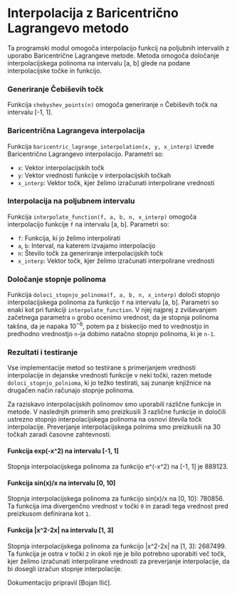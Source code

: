 # Interpolacija z Baricentrično Lagrangevo metodo

Ta programski modul omogoča interpolacijo funkcij na poljubnih intervalih z uporabo Baricentrične Lagrangeve metode. Metoda omogoča določanje interpolacijskega polinoma na intervalu [a, b] glede na podane interpolacijske točke in funkcijo.

### Generiranje Čebiševih točk

Funkcija `chebyshev_points(n)` omogoča generiranje `n` Čebiševih točk na intervalu [-1, 1].


### Baricentrična Lagrangeva interpolacija

Funkcija `baricentric_lagrange_interpolation(x, y, x_interp)` izvede Baricentrično Lagrangevo interpolacijo. Parametri so:

- `x`: Vektor interpolacijskih točk
- `y`: Vektor vrednosti funkcije v interpolacijskih točkah
- `x_interp`: Vektor točk, kjer želimo izračunati interpolirane vrednosti


### Interpolacija na poljubnem intervalu

Funkcija `interpolate_function(f, a, b, n, x_interp)` omogoča interpolacijo funkcije `f` na intervalu [a, b]. Parametri so:

- `f`: Funkcija, ki jo želimo interpolirati
- `a`, `b`: Interval, na katerem izvajamo interpolacijo
- `n`: Število točk za generiranje interpolacijskih točk
- `x_interp`: Vektor točk, kjer želimo izračunati interpolirane vrednosti


### Določanje stopnje polinoma

Funkcija `doloci_stopnjo_polinoma(f, a, b, n, x_interp)` določi stopnjo interpolacijskega polinoma za funkcijo `f` na intervalu [a, b]. Parametri so enaki kot pri funkciji `interpolate_function`. V njej najprej z zviševanjem začetnega parametra `n` grobo ocenimo vrednost, da je stopnja polinoma takšna, da je napaka $10^{-6}$, potem pa z biskecijo med to vrednostjo in predhodno vrednostjo `n`-ja dobimo natačno stopnjo polinoma, ki je `n-1`.

### Rezultati i testiranje

Vse implementacije metod so testirane s primerjanjem vrednosti interpolacije in dejanske vrednosti funkcije v neki točki, razen metode `doloci_stopnjo_polnioma`, ki jo težko testirati, saj zunanje knjižnice na drugačen način računajo stopnje polinoma.

Za raziskavo interpolacijskih polinomov smo uporabili različne funkcije in metode. V naslednjih primerih smo preizkusili 3 različne funkcije in določili ustrezno stopnjo interpolacijskega polinoma na osnovi števila točk interpolacije. Preverjanje interpolacijskega polnima smo preizkusili na 30 točkah zaradi časovne zahtevnosti.

#### Funkcija exp(-x^2) na intervalu [-1, 1]

Stopnja interpolacijskega polinoma za funkcijo e^(-x^2) na [-1, 1] je 889123.

#### Funkcija sin(x)/x na intervalu [0, 10]

Stopnja interpolacijskega polinoma za funkcijo sin(x)/x na [0, 10]: 780856. Ta funkcija ima divergenčno vrednost v točki `0` in zaradi tega vrednost pred preizkusom definirana kot `1`.

#### Funkcija |x^2-2x| na intervalu [1, 3]
Stopnja interpolacijskega polinoma za funkcijo |x^2-2x| na [1, 3]: 2687499. 
Ta funkcija je ostra v točki `2` in okoli nje je bilo potrebno uporabiti več točk, kjer želimo izračunati interpolirane vrednosti za preverjanje interpolacije, da bi dosegli izračun stopnje interpolacije.

Dokumentacijo pripravil [Bojan Ilić].
